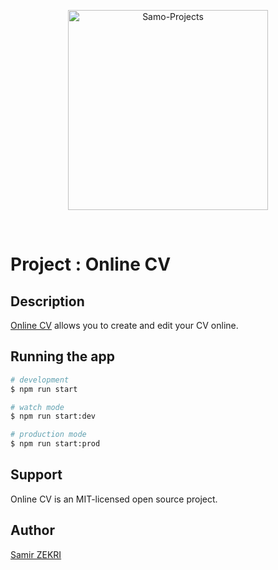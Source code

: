 <p align="center">
  <a href="https://samo-projects.com/" target="blank"><img src="https://user-images.githubusercontent.com/61990102/117683307-3bc61900-b1b4-11eb-952e-e08fe288df7d.png" width="320" alt="Samo-Projects" /></a>
</p>

<br/>

<h1>Project : Online CV</h1>

## Description

[Online CV](https://google.com) allows you to create and edit your CV online.

## Running the app

```bash
# development
$ npm run start

# watch mode
$ npm run start:dev

# production mode
$ npm run start:prod
```

## Support

Online CV is an MIT-licensed open source project.

## Author

[Samir ZEKRI](https://twitter.com/kammysliwiec)